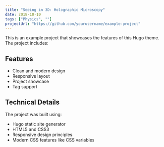 ```yaml
---
title: "Seeing in 3D: Holographic Microscopy"
date: 2018-10-10
tags: ["Physics", ""]
projectUrl: "https://github.com/yourusername/example-project"
---
```


This is an example project that showcases the features of this Hugo theme. The project includes:

## Features

- Clean and modern design
- Responsive layout
- Project showcase
- Tag support

## Technical Details

The project was built using:

- Hugo static site generator
- HTML5 and CSS3
- Responsive design principles
- Modern CSS features like CSS variables 